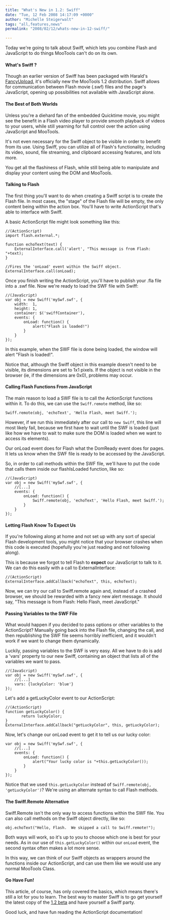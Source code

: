 ```yaml
---
title: "What's New in 1.2: Swiff"
date: "Tue, 12 Feb 2008 14:17:09 +0000"
author: "Michelle Steigerwalt"
tags: "all,features,news"
permalink: "2008/02/12/whats-new-in-12-swiff/"

---
```

Today we're going to talk about Swiff, which lets you combine Flash and JavaScript to do things MooTools can't do on its own.

<!--more-->

#### What's Swiff ?

Though an earlier version of Swiff has been packaged with Harald's [FancyUpload](http://digitarald.de/project/fancyupload/), it's officially new the MooTools 1.2 distribution.  Swiff allows for communication between Flash movie (.swf) files and the page's JavaScript, opening up possibilities not available with JavaScript alone.

#### The Best of Both Worlds

Unless you're a diehard fan of the embedded Quicktime movie, you might see the benefit in a Flash video player to provide smooth playback of videos to your users, while still yearning for full control over the action using JavaScript and MooTools.

It's not even necessary for the Swiff object to be visible in order to benefit from its use.  Using Swiff, you can utilize all of Flash's functionality, including its video, sound, file streaming, and clipboard accessing features, and lots more.

You get all the flashiness of Flash, while still being able to manipulate and display your content using the DOM and MooTools.

#### Talking to Flash

The first thing you'll want to do when creating a Swiff script is to create the Flash file.  In most cases, the "stage" of the Flash file will be empty, the only content being within the action box.  You'll have to write ActionScript that's able to interface with Swiff.

A basic ActionScript file might look something like this:

    //(ActionScript)
    import flash.external.*;
    
    function echoText(text) {
        ExternalInterface.call('alert', "This message is from Flash: "+text);   
    }
    
    //Fires the 'onLoad' event within the Swiff object.
    ExternalInterface.call(onLoad);
   
Once you finish writing the ActionScript, you'll have to publish your .fla file into a .swf file.  Now we're ready to load the SWF file with Swiff:
 
    //(JavaScript)
    var obj = new Swiff('mySwf.swf', {
        width:  1, 
        height: 1, 
        container: $('swiffContainer'),
        events: {
            onLoad: function() {
                alert("Flash is loaded!")
            }
        }
    });

In this example, when the SWF file is done being loaded, the window will alert "Flash is loaded!".

Notice that, although the Swiff object in this example doesn't need to be visible, its dimensions are set to 1x1 pixels.  If the object is not visible in the browser (ie, if the dimensions are 0x0), problems may occur.

#### Calling Flash Functions From JavaScript

The main reason to load a SWF file is to call the ActionScript functions within it.  To do this, we can use the `Swiff.remote` method, like so:

    Swiff.remote(obj, 'echoText', 'Hello Flash, meet Swiff.');

However, if we run this immediately after our call to `new Swiff`, this line will most likely fail, because we first have to wait until the SWF is loaded (just like how we have to wait to make sure the DOM is loaded when we want to access its elements).

Our onLoad event does for Flash what the DomReady event does for pages.  It lets us know when the SWF file is ready to be accessed by the JavaScript.

So, in order to call methods within the SWF file, we'll have to put the code that calls them inside our flashIsLoaded function, like so:

    //(JavaScript)
    var obj = new Swiff('mySwf.swf', {
        //[...]
        events: {
            onLoad: function() {
                Swiff.remote(obj, 'echoText', 'Hello Flash, meet Swiff.');
            }
        }
    });

#### Letting Flash Know To Expect Us

If you're following along at home and not set up with any sort of special Flash development tools, you might notice that your browser crashes when this code is executed (hopefully you're just reading and not following along).

This is because we forgot to tell Flash to **expect** our JavaScript to talk to it.  We can do this easily with a call to ExternalInterface:

    //(ActionScript)
    ExternalInterface.addCallback("echoText", this, echoText);

Now, we can try our call to Swiff.remote again and, instead of a crashed browser, we should be rewarded with a fancy new alert message.  It should say, "This message is from Flash: Hello Flash, meet JavaScript."

#### Passing Variables to the SWF File

What would happen if you decided to pass options or other variables to the ActionScript?  Manually going back into the Flash file, changing the call, and then republishing the SWF file seems horribly inefficient, and it wouldn't work if we want to change them dynamically.

Luckily, passing variables to the SWF is very easy.  All we have to do is add a 'vars' property to our new Swiff, containing an object that lists all of the variables we want to pass.

    //(JavaScript)
    var obj = new Swiff('mySwf.swf', {
        //[...]
        vars: {luckyColor: 'blue'}
    });

Let's add a getLuckyColor event to our ActionScript:

    //(ActionScript)
    function getLuckyColor() {
           return luckyColor;
    }
    ExternalInterface.addCallback("getLuckyColor", this, getLuckyColor);

Now, let's change our onLoad event to get it to tell us our lucky color:

    var obj = new Swiff('mySwf.swf', {
        //[...]
        events: {
            onLoad: function() {
                alert("Your lucky color is "+this.getLuckyColor());
            }
        }
    });

Notice that we used `this.getLuckyColor` instead of `Swiff.remote(obj, 'getLuckyColor')`?  We're using an alternate syntax to call Flash methods.

#### The Swiff.Remote Alternative

Swiff.Remote isn't the only way to access functions within the SWF file.  You can also call methods on the Swiff object directly, like so:

    obj.echoText("Hello, Flash.  We skipped a call to Swiff.remote!");
    
Both ways will work, so it's up to you to choose which one is best for your needs.  As in our use of `this.getLuckyColor()` within our `onLoad` event, the second syntax often makes a lot more sense.

In this way, we can think of our Swiff objects as wrappers around the functions inside our ActionScript, and can use them like we would use any normal MooTools Class.

#### Go Have Fun!

This article, of course, has only covered the basics, which means there's still a lot for you to learn.  The best way to master Swiff is to go get yourself the latest copy of the [1.2 beta](http://mootools.net/download/tags/1-2b2) and have yourself a Swiff party.  

Good luck, and have fun reading the ActionScript documentation!